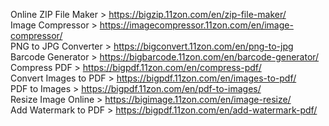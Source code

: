 

Online ZIP File Maker > https://bigzip.11zon.com/en/zip-file-maker/
<br>
Image Compressor > https://imagecompressor.11zon.com/en/image-compressor/
<br>
PNG to JPG Converter > https://bigconvert.11zon.com/en/png-to-jpg
<br>
Barcode Generator > https://bigbarcode.11zon.com/en/barcode-generator/
<br> 
Compress PDF > https://bigpdf.11zon.com/en/compress-pdf/
<br>
Convert Images to PDF > https://bigpdf.11zon.com/en/images-to-pdf/
<br>
PDF to Images > https://bigpdf.11zon.com/en/pdf-to-images/
<br>
Resize Image Online > https://bigimage.11zon.com/en/image-resize/
<br>
Add Watermark to PDF > https://bigpdf.11zon.com/en/add-watermark-pdf/
